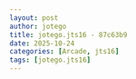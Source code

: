 ```yaml
---
layout: post
author: jotego
title: jotego.jts16 - 87c63b9
date: 2025-10-24
categories: [Arcade, jts16]
tags: [jotego.jts16]
---
```


